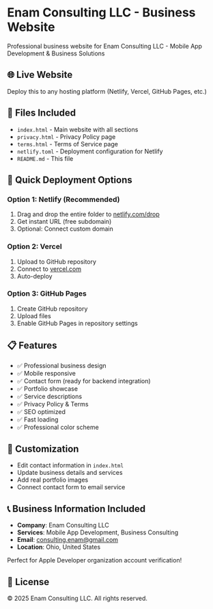 # Enam Consulting LLC - Business Website

Professional business website for Enam Consulting LLC - Mobile App Development & Business Solutions

## 🌐 Live Website
Deploy this to any hosting platform (Netlify, Vercel, GitHub Pages, etc.)

## 📁 Files Included
- `index.html` - Main website with all sections
- `privacy.html` - Privacy Policy page
- `terms.html` - Terms of Service page  
- `netlify.toml` - Deployment configuration for Netlify
- `README.md` - This file

## 🚀 Quick Deployment Options

### Option 1: Netlify (Recommended)
1. Drag and drop the entire folder to [netlify.com/drop](https://netlify.com/drop)
2. Get instant URL (free subdomain)
3. Optional: Connect custom domain

### Option 2: Vercel  
1. Upload to GitHub repository
2. Connect to [vercel.com](https://vercel.com)
3. Auto-deploy

### Option 3: GitHub Pages
1. Create GitHub repository
2. Upload files
3. Enable GitHub Pages in repository settings

## 📋 Features
- ✅ Professional business design
- ✅ Mobile responsive
- ✅ Contact form (ready for backend integration)
- ✅ Portfolio showcase
- ✅ Service descriptions
- ✅ Privacy Policy & Terms
- ✅ SEO optimized
- ✅ Fast loading
- ✅ Professional color scheme

## 🔧 Customization
- Edit contact information in `index.html`
- Update business details and services
- Add real portfolio images
- Connect contact form to email service

## 📞 Business Information Included
- **Company**: Enam Consulting LLC
- **Services**: Mobile App Development, Business Consulting
- **Email**: consulting.enam@gmail.com
- **Location**: Ohio, United States

Perfect for Apple Developer organization account verification!

## 📝 License
© 2025 Enam Consulting LLC. All rights reserved.